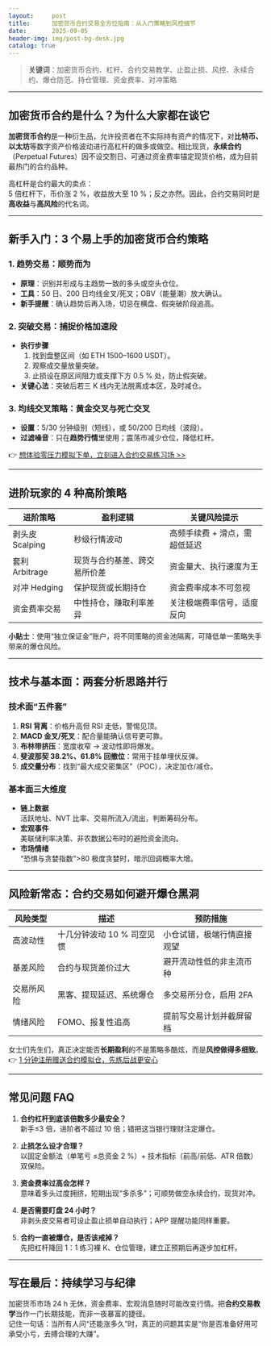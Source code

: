 ```yaml
---
layout:     post
title:      加密货币合约交易全方位指南：从入门策略到风控细节
date:       2025-09-05
header-img: img/post-bg-desk.jpg
catalog: true
---
```


> **关键词**：加密货币合约、杠杆、合约交易教学、止盈止损、风控、永续合约、爆仓防范、持仓管理、资金费率、对冲策略

---

## 加密货币合约是什么？为什么大家都在谈它
**加密货币合约**是一种衍生品，允许投资者在不实际持有资产的情况下，对**比特币、以太坊**等数字资产价格波动进行高杠杆的做多或做空。相比现货，**永续合约**（Perpetual Futures）因不设交割日、可通过资金费率锚定现货价格，成为目前最热门的合约品种。

高杠杆是合约最大的卖点：  
5 倍杠杆下，币价涨 2 %，收益放大至 10 %；反之亦然。因此，合约交易同时是**高收益**与**高风险**的代名词。

---

## 新手入门：3 个易上手的加密货币合约策略
### 1. 趋势交易：顺势而为
- **原理**：识别并形成与主趋势一致的多头或空头仓位。  
- **工具**：50 日、200 日均线金叉/死叉；OBV（能量潮）放大确认。  
- **新手提醒**：确认趋势后再入场，切忌在横盘、假突破阶段追高。

### 2. 突破交易：捕捉价格加速段
- **执行步骤**  
  1. 找到盘整区间（如 ETH 1500–1600 USDT）。  
  2. 观察成交量放量突破。  
  3. 止损设在原区间阻力或支撑下方 0.5 % 处，防止假突破。  
- **关键心法**：突破后若三 K 线内无法脱离成本区，及时减仓。

### 3. 均线交叉策略：黄金交叉与死亡交叉
- **设置**：5/30 分钟级别（短线），或 50/200 日均线（波段）。  
- **过滤噪音**：只在**趋势行情**里使用；震荡市减少仓位，降低杠杆。

👉 [想体验零压力模拟下单，立刻进入合约交易练习场 >>](https://okxdog.com/)

---

## 进阶玩家的 4 种高阶策略
| 进阶策略 | 盈利逻辑 | 关键风险提示 |
| --- | --- | --- |
| 剥头皮 Scalping | 秒级行情波动 | 高频手续费 + 滑点，需超低延迟 |
| 套利 Arbitrage | 现货与合约基差、跨交易所价差 | 资金量大、执行速度为王 |
| 对冲 Hedging | 保护现货或长期持仓 | 资金费率成本不可忽视 |
| 资金费率交易 | 中性持仓，赚取利率差异 | 关注极端费率信号，适度反向 |

**小贴士**：使用“独立保证金”账户，将不同策略的资金池隔离，可降低单一策略失手带来的爆仓风险。

---

## 技术与基本面：两套分析思路并行
### 技术面“五件套”  
1. **RSI 背离**：价格升高但 RSI 走低，警惕见顶。  
2. **MACD 金叉/死叉**：配合量能确认信号更可靠。  
3. **布林带挤压**：宽度收窄 → 波动性即将爆发。  
4. **斐波那契 38.2%、61.8% 回撤位**：常用于挂单埋伏反弹。  
5. **成交量分布**：找到“最大成交密集区”（POC），决定加仓/减仓。

### 基本面三大维度  
- **链上数据**  
  活跃地址、NVT 比率、交易所流入/流出，判断筹码分布。  
- **宏观事件**  
  美联储利率决策、非农数据公布时的避险资金流向。  
- **市场情绪**  
  “恐惧与贪婪指数”>80 极度贪婪时，暗示回调概率大增。

---

## 风险新常态：合约交易如何避开爆仓黑洞
| 风险类型 | 描述 | 预防措施 |
| --- | --- | --- |
| 高波动性 | 十几分钟波动 10 % 司空见惯 | 小仓试错，极端行情直接观望 |
| 基差风险 | 合约与现货差价过大 | 避开流动性低的非主流币种 |
| 交易所风险 | 黑客、提现延迟、系统爆仓 | 多交易所分仓，启用 2FA |
| 情绪风险 | FOMO、报复性追高 | 提前写交易计划并截屏留档 |

女士们先生们，真正决定能否**长期盈利**的不是策略多酷炫，而是**风控做得多细致**。  
👉 [1 分钟注册赠送合约模拟仓，先练后战更安心](https://okxdog.com/)

---

## 常见问题 FAQ

1. **合约杠杆到底该倍数多少最安全？**  
   新手≤3 倍，进阶者不超过 10 倍；错把这当银行理财注定爆仓。

2. **止损怎么设才合理？**  
   以固定金额法（单笔亏 ≤总资金 2 %）+ 技术指标（前高/前低、ATR 倍数）双保险。

3. **资金费率过高会怎样？**  
   意味着多头过度拥挤，短期出现“多杀多”；可顺势做空永续合约，现货对冲。

4. **是否需要盯盘 24 小时？**  
   非剥头皮交易者可设止盈止损单自动执行；APP 提醒功能同样重要。

5. **合约一直被爆仓，是否该戒掉？**  
   先把杠杆降回 1：1 练习裸 K、仓位管理，建立正预期后再逐步加杠杆。

---

## 写在最后：持续学习与纪律
加密货币市场 24 h 无休，资金费率、宏观消息随时可能改变行情。把**合约交易教学**当作一门长期技能，而非一夜暴富的捷径。  
记住一句话：当所有人问“还能涨多久”时，真正的问题其实是“你是否准备好用可承受小亏，去搏合理的大赚”。
